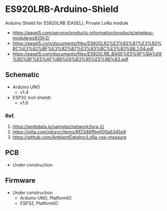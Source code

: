 # ES920LRB-Arduino-Shield
Arduino Shield for ES920LRB (EASEL), Private LoRa module
- https://easel5.com/service/products-information/products/wireless-module/es920lr2/
- https://easel5.com/documents/files/ES920LR2%E3%83%87%E3%83%BC%E3%82%BF%E3%82%B7%E3%83%BC%E3%83%88_1.04.pdf
- https://easel5.com/documents/files/ES920LRB_BASE%E5%9F%BA%E6%9D%BF%E5%AF%B8%E6%B3%95%E5%9B%B3.pdf

## Schematic
- Arduino UNO
    - v1.4
- ESP32 (not shield)
    - v1.0

### Ref.
1. https://ambidata.io/samples/network/lora-2/
2. https://qiita.com/nbizyc/items/6f2346ffbe005a5345e9
3. https://github.com/AmbientDataInc/LoRa-rssi-measure

## PCB
- Under construction

## Firmware
- Under construction
    - Arduino UNO, PlatformIO
    - ESP32, PlatformIO
